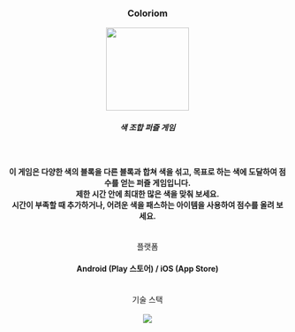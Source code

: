 <div align="center">
  <h3>Coloriom</h3>
  <img src="https://github.com/gugyeoj1n/coloriom/assets/65993764/0ecfc84a-a31e-40c4-add9-6d3ad20d971a.png" width="150" height="150">
  <h5>색 조합 퍼즐 게임</h5>
  <br>
  <h4>
    이 게임은 다양한 색의 블록을 다른 블록과 합쳐 색을 섞고, 목표로 하는 색에 도달하여 점수를 얻는 퍼즐 게임입니다.
    <br>
    제한 시간 안에 최대한 많은 색을 맞춰 보세요.
    <br>
    시간이 부족할 때 추가하거나, 어려운 색을 패스하는 아이템을 사용하여 점수를 올려 보세요.
  </h4>
  <br>
  <div>
    플랫폼
    <br>
    <h4>Android (Play 스토어) / iOS (App Store)</h4>
    <br>
  <div>
    기술 스택
    <br><br>
    <img src="https://img.shields.io/badge/Unity-000000?style=flat-square&logo=Unity&logoColor=Gray"/>
  </div>
</div>
